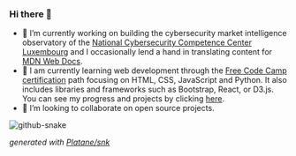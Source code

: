### Hi there 👋

- 🔭 I’m currently working on building the cybersecurity market intelligence observatory of the [National Cybersecurity Competence Center Luxembourg](https://nc3.lu/) and I occasionally lend a hand in translating content for [MDN Web Docs](https://developer.mozilla.org/).
- 🌱 I am currently learning web development through the [Free Code Camp certification](https://www.freecodecamp.org/news/freecodecamp-certifications/) path focusing on HTML, CSS, JavaScript and Python. It also includes libraries and frameworks such as Bootstrap, React, or D3.js. You can see my progress and projects by clicking [here](https://github.com/gregWDumont/FreeCodeCamp_certifications).
- 👯 I’m looking to collaborate on open source projects.

<picture>
	<source
		media="(prefers-color-scheme: dark)" srcset="https://raw.githubusercontent.com/gregWDumont/gregWDumont/output/github-contribution-grid-snake-dark.svg"
	/>
	<source
		media="(prefers-color-scheme: light)" srcset="https://raw.githubusercontent.com/gregWDumont/gregWDumont/output/github-contribution-grid-snake.svg"
	/>
	<img
  		alt="github-snake"
	/>
</picture>

_generated with [Platane/snk](https://github.com/Platane/snk)_
